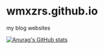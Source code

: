 # wmxzrs.github.io
my blog websites


[![Anurag's GitHub stats](https://github-readme-stats.vercel.app/api?username=wmxzrs)](https://github.com/wmxzrs/blog_autoaction)
